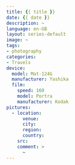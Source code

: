 ```yaml
---
title: {{ title }}
date: {{ date }}
description: ~
language: en-GB
layout: series-default
image: ~
tags:
- photography
categories:
- Travels
device:
  model: Mat-124G
  manufacturer: Yashika
  film:
    speed: 160
    model: Portra
    manufacturer: Kodak
pictures:
  - location:
      venue:
      city:
      region:
      country:
    src:
    comment: >
      ~
---
```

